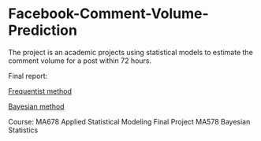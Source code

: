 # Facebook-Comment-Volume-Prediction

The project is an academic projects using statistical models to estimate the comment volume for a post within 72 hours.

Final report: 

[Frequentist method](https://github.com/ChenTaHung/Facebook-Comment-Volume-Prediction/blob/main/doc/MA678-Final-Project-Report-Denny.pdf)

[Bayesian method](https://github.com/ChenTaHung/Facebook-Comment-Volume-Prediction/blob/main/doc/MA578-Final-Project-Report-Denny.pdf)

Course:
MA678 Applied Statistical Modeling Final Project
MA578 Bayesian Statistics
